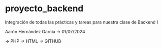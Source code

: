 # proyecto_backend

Integración de todas las prácticas y tareas para nuestra clase de Backend I

Aarón Hernández García -> 01/07/2024

-> PHP -> HTML -> GITHUB